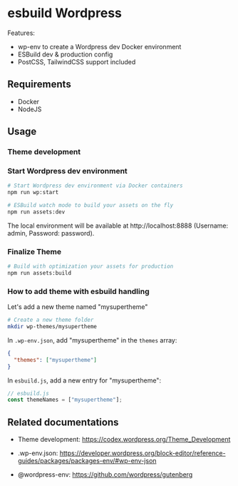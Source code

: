 # esbuild Wordpress

Features:

- wp-env to create a Wordpress dev Docker environment
- ESBuild dev & production config
- PostCSS, TailwindCSS support included

## Requirements

- Docker
- NodeJS

## Usage

### Theme development

### Start Wordpress dev environment

```sh
# Start Wordpress dev environment via Docker containers
npm run wp:start

# ESBuild watch mode to build your assets on the fly
npm run assets:dev
```

The local environment will be available at http://localhost:8888 (Username: admin, Password: password).

### Finalize Theme

```sh
# Build with optimization your assets for production
npm run assets:build
```

### How to add theme with esbuild handling

Let's add a new theme named "mysupertheme"

```sh
# Create a new theme folder
mkdir wp-themes/mysupertheme
```

In `.wp-env.json`, add "mysupertheme" in the `themes` array:

```json
{
  "themes": ["mysupertheme"]
}
```

In `esbuild.js`, add a new entry for "mysupertheme":

```js
// esbuild.js
const themeNames = ["mysupertheme"];
```

## Related documentations

- Theme development: https://codex.wordpress.org/Theme_Development

- .wp-env.json: https://developer.wordpress.org/block-editor/reference-guides/packages/packages-env/#wp-env-json

- @wordpress-env: https://github.com/wordpress/gutenberg
